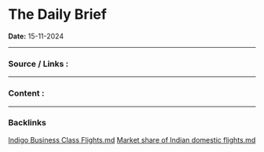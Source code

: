 # The Daily Brief

**Date:** 15-11-2024

---

### Source / Links : 



---

### Content : 





---
### Backlinks
[Indigo Business Class Flights.md](../../../All%20fin%20notes/Indigo%20Business%20Class%20Flights.md)
[Market share of Indian domestic flights.md](../../../All%20fin%20notes/Market%20share%20of%20Indian%20domestic%20flights.md)